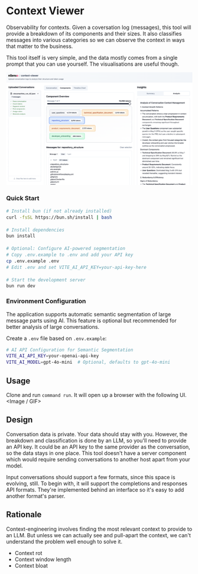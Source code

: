# Context Viewer

Observability for contexts. Given a coversation log (messages), this
tool will provide a breakdown of its components and their sizes. It
also classifies messages into various categories so we can observe the
context in ways that matter to the business.

This tool itself is very simple, and the data mostly comes from a
single prompt that you can use yourself. The visualisations are useful
though.

![Context Viewer Screenshot](docs/cv-screenshot.png)

### Quick Start

```bash
# Install bun (if not already installed)
curl -fsSL https://bun.sh/install | bash

# Install dependencies
bun install

# Optional: Configure AI-powered segmentation
# Copy .env.example to .env and add your API key
cp .env.example .env
# Edit .env and set VITE_AI_API_KEY=your-api-key-here

# Start the development server
bun run dev
```

### Environment Configuration

The application supports automatic semantic segmentation of large message parts using AI. This feature is optional but recommended for better analysis of large conversations.

Create a `.env` file based on `.env.example`:

```bash
# AI API Configuration for Semantic Segmentation
VITE_AI_API_KEY=your-openai-api-key
VITE_AI_MODEL=gpt-4o-mini  # Optional, defaults to gpt-4o-mini
```

## Usage
Clone and run `command run`. It will open up a browser with the following UI.
<Image / GIF>

## Design

Conversation data is private. Your data should stay with you. However,
the breakdown and classification is done by an LLM, so you'll need to
provide an API key. It could be an API key to the same provider as the
conversation, so the data stays in one place. This tool doesn't have a
server component which would require sending conversations to another
host apart from your model.

Input conversations should support a few formats, since this space is
evolving, still. To begin with, it will support the completions and
responses API formats. They're implemented behind an interface so it's
easy to add another format's parser.

## Rationale

Context-engineering involves finding the most relevant context to
provide to an LLM. But unless we can actually see and pull-apart the
context, we can't understand the problem well enough to solve it.

- Context rot
- Context window length
- Context bloat
